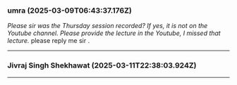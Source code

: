 ### umra (2025-03-09T06:43:37.176Z)

_Please sir was the Thursday session recorded? If yes, it is not on the
Youtube channel. Please provide the lecture in the Youtube, I missed that
lecture._ please reply me sir .


---
### Jivraj Singh Shekhawat (2025-03-11T22:38:03.924Z)




---
